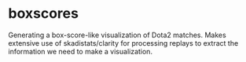 boxscores
=========

Generating a box-score-like visualization of Dota2 matches. Makes extensive use of skadistats/clarity for processing replays to extract the information we need to make a visualization.
